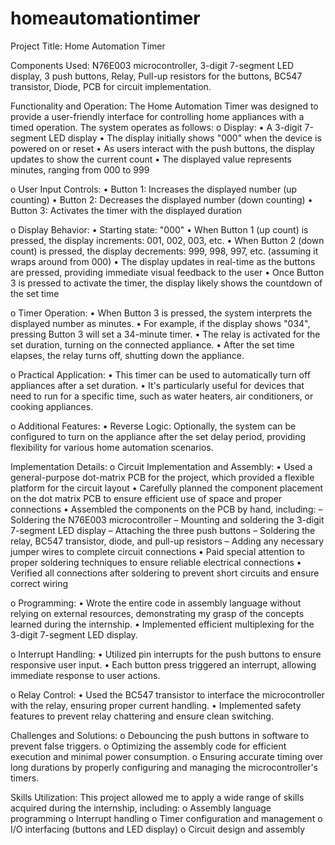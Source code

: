 # homeautomationtimer
Project Title: Home Automation Timer

Components Used:
     N76E003 microcontroller, 3-digit 7-segment LED display, 3 push buttons,
     Relay, Pull-up resistors for the buttons, BC547 transistor, Diode, PCB for 
     circuit implementation.

Functionality and Operation: 
The Home Automation Timer was designed to provide a user-friendly interface for controlling home appliances with a timed operation. The system operates as follows:
o	Display: 
  •	A 3-digit 7-segment LED display 
  •	The display initially shows "000" when the device is powered on or reset 
  •	As users interact with the push buttons, the display updates to show the current count 
  •	The displayed value represents minutes, ranging from 000 to 999

o	User Input Controls: 
  •	Button 1: Increases the displayed number (up counting)
  •	Button 2: Decreases the displayed number (down counting)
  •	Button 3: Activates the timer with the displayed duration

o	 Display Behavior: 
  •	Starting state: "000"
  •	When Button 1 (up count) is pressed, the display increments: 001, 002, 003, etc.
  •	When Button 2 (down count) is pressed, the display decrements: 999, 998, 997, etc. (assuming it wraps around from 000)
  •	The display updates in real-time as the buttons are pressed, providing immediate visual feedback to the user
  •	Once Button 3 is pressed to activate the timer, the display likely shows the countdown of the set time

o	Timer Operation: 
  •	When Button 3 is pressed, the system interprets the displayed number as minutes.
  •	For example, if the display shows "034", pressing Button 3 will set a 34-minute timer.
  •	The relay is activated for the set duration, turning on the connected appliance.
  •	After the set time elapses, the relay turns off, shutting down the appliance.

o	Practical Application: 
  •	This timer can be used to automatically turn off appliances after a set duration.
  •	It's particularly useful for devices that need to run for a specific time, such as water heaters, air conditioners, or cooking appliances.

o	Additional Features:
  •	Reverse  Logic: Optionally, the system can be configured to turn on the appliance after the set delay period, providing flexibility for various home automation scenarios.

Implementation Details:
o	Circuit Implementation and Assembly: 
  •	Used a general-purpose dot-matrix PCB for the project, which provided a flexible platform for the circuit layout
  •	Carefully planned the component placement on the dot matrix PCB to ensure efficient use of space and proper connections
  •	Assembled the components on the PCB by hand, including: 
    –	Soldering the N76E003 microcontroller
    –	Mounting and soldering the 3-digit 7-segment LED display
    –	Attaching the three push buttons
    –	Soldering the relay, BC547 transistor, diode, and pull-up resistors
    –	Adding any necessary jumper wires to complete circuit connections
  •	Paid special attention to proper soldering techniques to ensure reliable electrical connections
  •	Verified all connections after soldering to prevent short circuits and ensure correct wiring
  
o	Programming: 
  •	Wrote the entire code in assembly language without relying on external resources, demonstrating my grasp of the concepts learned during the internship.
  •	Implemented efficient multiplexing for the 3-digit 7-segment LED display.

o	Interrupt Handling: 
  •	Utilized pin interrupts for the push buttons to ensure responsive user input.
  •	Each button press triggered an interrupt, allowing immediate response to user actions.

o	Relay Control: 
  •	Used the BC547 transistor to interface the microcontroller with the relay, ensuring proper current handling.
  •	Implemented safety features to prevent relay chattering and ensure clean switching.

Challenges and Solutions:
o	Debouncing the push buttons in software to prevent false triggers.
o	Optimizing the assembly code for efficient execution and minimal power consumption.
o	Ensuring accurate timing over long durations by properly configuring and managing the microcontroller's timers.

Skills Utilization:
This project allowed me to apply a wide range of skills acquired during the internship, including:
o	Assembly language programming
o	Interrupt handling
o	Timer configuration and management
o	I/O interfacing (buttons and LED display)
o	Circuit design and assembly
